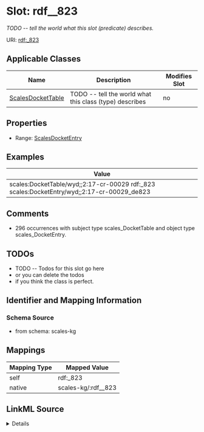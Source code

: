 

# Slot: rdf__823


_TODO -- tell the world what this slot (predicate) describes._





URI: [rdf:_823](http://www.w3.org/1999/02/22-rdf-syntax-ns#_823)



<!-- no inheritance hierarchy -->





## Applicable Classes

| Name | Description | Modifies Slot |
| --- | --- | --- |
| [ScalesDocketTable](../classes/ScalesDocketTable.md) | TODO -- tell the world what this class (type) describes |  no  |







## Properties

* Range: [ScalesDocketEntry](../classes/ScalesDocketEntry.md)






## Examples

| Value |
| --- |
| scales:DocketTable/wyd;;2:17-cr-00029 rdf:_823 scales:DocketEntry/wyd;;2:17-cr-00029_de823 |

## Comments

* 296 occurrences with subject type scales_DocketTable and object type scales_DocketEntry.

## TODOs

* TODO -- Todos for this slot go here
* or you can delete the todos
* if you think the class is perfect.

## Identifier and Mapping Information







### Schema Source


* from schema: scales-kg




## Mappings

| Mapping Type | Mapped Value |
| ---  | ---  |
| self | rdf:_823 |
| native | scales-kg/:rdf__823 |




## LinkML Source

<details>
```yaml
name: rdf__823
description: TODO -- tell the world what this slot (predicate) describes.
todos:
- TODO -- Todos for this slot go here
- or you can delete the todos
- if you think the class is perfect.
comments:
- 296 occurrences with subject type scales_DocketTable and object type scales_DocketEntry.
examples:
- value: scales:DocketTable/wyd;;2:17-cr-00029 rdf:_823 scales:DocketEntry/wyd;;2:17-cr-00029_de823
from_schema: scales-kg
rank: 1000
slot_uri: rdf:_823
alias: rdf__823
domain_of:
- scales_DocketTable
range: scales_DocketEntry

```
</details>
